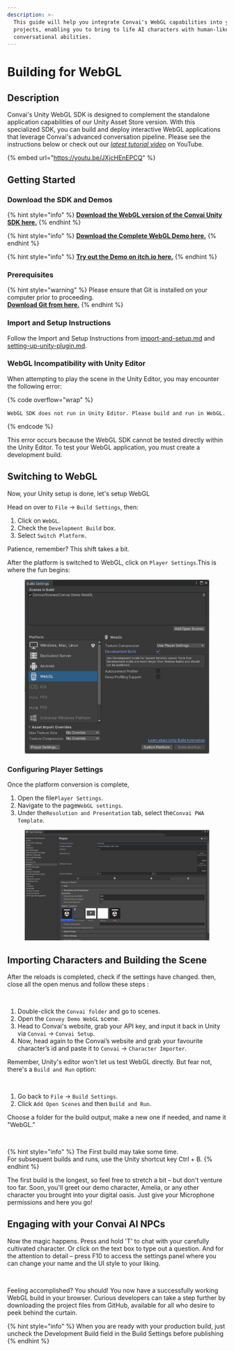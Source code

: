 ```yaml
---
description: >-
  This guide will help you integrate Convai's WebGL capabilities into your Unity
  projects, enabling you to bring to life AI characters with human-like
  conversational abilities.
---
```


# Building for WebGL

## Description

Convai's Unity WebGL SDK is designed to complement the standalone application capabilities of our Unity Asset Store version. With this specialized SDK, you can build and deploy interactive WebGL applications that leverage Convai's advanced conversation pipeline. Please see the instructions below or check out our [_latest tutorial video_](https://youtu.be/JXjcHEnEPCQ) on YouTube.

{% embed url="https://youtu.be/JXjcHEnEPCQ" %}

## Getting Started

### Download the SDK and Demos

{% hint style="info" %}
[**Download the WebGL version of the Convai Unity SDK here.**](https://drive.google.com/file/d/1mSgdWNnttNXjjA5Qvclwyy2\_33zncefv/view?usp=sharing)
{% endhint %}

{% hint style="info" %}
[**Download the Complete  WebGL Demo here.**](https://github.com/Conv-AI/Unity-WebGL-Demo-Game)
{% endhint %}

{% hint style="info" %}
[**Try out the Demo on itch.io here.**](https://convai.itch.io/webgl-demo)
{% endhint %}

### Prerequisites

{% hint style="warning" %}
Please ensure that Git is installed on your computer prior to proceeding.\
[**Download Git from here.**](https://git-scm.com/downloads)
{% endhint %}

### Import and Setup Instructions

Follow the Import and Setup Instructions from [import-and-setup.md](import-and-setup.md "mention") and [setting-up-unity-plugin.md](setting-up-unity-plugin.md "mention").&#x20;

### WebGL Incompatibility with Unity Editor

When attempting to play the scene in the Unity Editor, you may encounter the following error:

{% code overflow="wrap" %}
```
WebGL SDK does not run in Unity Editor. Please build and run in WebGL.
```
{% endcode %}

This error occurs because the WebGL SDK cannot be tested directly within the Unity Editor. To test your WebGL application, you must create a development build.

## Switching to WebGL

Now, your Unity setup is done, let's setup WebGL

Head on over to `File` → `Build Settings`, then:

1. Click on `WebGL`.
2. Check the `Development Build` box.
3. Select `Switch Platform.`

Patience, remember? This shift takes a bit.

After the platform is switched to WebGL, click on `Player Settings`.This is where the fun begins:

<figure><img src="../../.gitbook/assets/image (297).png" alt=""><figcaption></figcaption></figure>

### Configuring Player Settings

Once the platform conversion is complete,

1. Open the file`Player Settings`.
2. Navigate to the page`WebGL settings`.
3. Under the`Resolution and Presentation` tab, select the`Convai PWA Template`.

<figure><img src="../../.gitbook/assets/image (299).png" alt=""><figcaption></figcaption></figure>

## Importing Characters and Building the Scene

After the reloads is completed, check if the settings have changed. then, close all the open menus and follow these steps :

<figure><img src="https://cdn.videotap.com/6608/screenshots/RM98hWOigrswo0Uksw8F-202.29.png" alt=""><figcaption></figcaption></figure>

1. Double-click the `Convai folder` and go to scenes.
2. Open the `Convey Demo WebGL` scene.
3. Head to Convai's website, grab your API key, and input it back in Unity via `Convai` → `Convai Setup`.
4. Now, head again to the Convai’s website and grab your favourite character’s id and paste it to `Convai` → `Character Importer`.

Remember, Unity's editor won't let us test WebGL directly. But fear not, there's a `Build and Run` option:

<figure><img src="https://cdn.videotap.com/6608/screenshots/suKZ4w5jIDskFWyBqyO1-261.69.png" alt=""><figcaption></figcaption></figure>

1. Go back to `File` → `Build Settings`.
2. Click `Add Open Scenes` and then `Build and Run`.

Choose a folder for the build output, make a new one if needed, and name it "WebGL."

<figure><img src="https://cdn.videotap.com/6608/screenshots/z5kMvyZPsvD8V5dvudCN-274.6.png" alt=""><figcaption></figcaption></figure>

{% hint style="info" %}
The First build may take some time.\
For subsequent builds and runs, use the Unity shortcut key Ctrl + B.
{% endhint %}

The first build is the longest, so feel free to stretch a bit – but don't venture too far. Soon, you'll greet our demo character, Amelia, or any other character you brought into your digital oasis. Just give your Microphone permissions and here you go!

## Engaging with your Convai AI NPCs

Now the magic happens. Press and hold 'T' to chat with your carefully cultivated character. Or click on the text box to type out a question. And for the attention to detail – press F10 to access the settings panel where you can change your name and the UI style to your liking.

<figure><img src="https://cdn.videotap.com/6608/screenshots/hnaNRdZthU6yzX7gmIvw-318.59.png" alt=""><figcaption></figcaption></figure>

Feeling accomplished? You should! You now have a successfully working WebGL build in your browser. Curious developers can take a step further by downloading the project files from GitHub, available for all who desire to peek behind the curtain.

{% hint style="info" %}
When you are ready with your production build, just uncheck the Development Build field in the Build Settings before publishing
{% endhint %}

